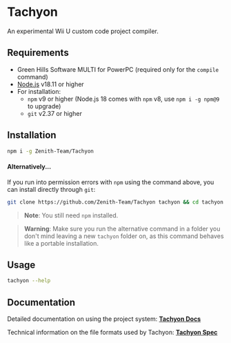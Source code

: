 # Tachyon
An experimental Wii U custom code project compiler.

## Requirements
* Green Hills Software MULTI for PowerPC (required only for the `compile` command)
* [Node.js](https://nodejs.org/) v18.11 or higher
* For installation:
  * `npm` v9 or higher (Node.js 18 comes with `npm` v8, use `npm i -g npm@9` to upgrade)
  * `git` v2.37 or higher

## Installation
```sh
npm i -g Zenith-Team/Tachyon
```
#### Alternatively...
If you run into permission errors with `npm` using the command above, you can install directly through `git`:
```sh
git clone https://github.com/Zenith-Team/Tachyon tachyon && cd tachyon && npm i -D && npm link && cd ..
```
> **Note**: You still need `npm` installed.

> **Warning**: Make sure you run the alternative command in a folder you don't mind leaving a new `tachyon` folder on, as this command behaves like a portable installation.

## Usage
```sh
tachyon --help
```

## Documentation
Detailed documentation on using the project system:
[**Tachyon Docs**](DOCS.md)

Technical information on the file formats used by Tachyon:
[**Tachyon Spec**](SPEC.md)

